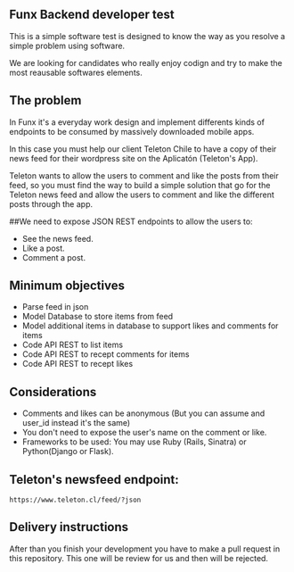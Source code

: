 ## Funx Backend developer test 

This is a simple software test is designed to know the way as you resolve a simple problem using software.

We are looking for candidates who really enjoy codign and try to make the most reausable softwares elements.

## The problem

In Funx it's a everyday work design and implement differents kinds of endpoints to be consumed by massively downloaded mobile apps.

In this case you must help our client Teleton Chile to have a copy of their news feed for their wordpress site on the Aplicatón (Teleton's App).

Teleton wants to allow the users to comment and like the posts from their feed, so you must find the way to build a simple solution that go for the Teleton news feed and allow the users to comment and like the different posts through the app.

##We need to expose JSON REST endpoints to allow the users to:
* See the news feed.
* Like a post.
* Comment a post.


## Minimum objectives

* Parse feed in json 
* Model Database to store items from feed
* Model additional items in database to support likes and comments for items 
* Code API REST to list items
* Code API REST to recept comments for items
* Code API REST to recept likes

## Considerations

* Comments and likes can be anonymous (But you can assume and user_id instead it's the same)
* You don't need to expose the user's name on the comment or like.
* Frameworks to be used: You may use Ruby (Rails, Sinatra) or Python(Django or Flask).

## Teleton's newsfeed endpoint:

    https://www.teleton.cl/feed/?json


## Delivery instructions 

After than you finish your development you have to make a pull request in this repository. This one will be review for us and then will be rejected.
